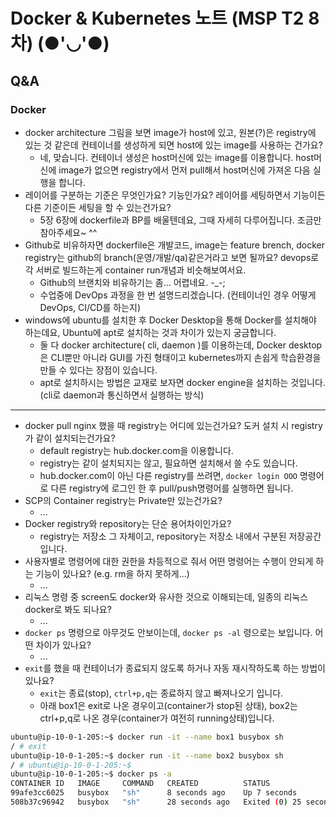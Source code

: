 

# Docker & Kubernetes 노트 (MSP T2 8차)   (●'◡'●)
## Q&A

### Docker

- docker architecture 그림을 보면 image가 host에 있고, 원본(?)은 registry에 있는 것 같은데 컨테이너를 생성하게 되면 host에 있는 image를 사용하는 건가요?
  - 네, 맞습니다. 컨테이너 생성은 host머신에 있는 image를 이용합니다. host머신에 image가 없으면 registry에서 먼저 pull해서 host머신에 가져온 다음 실행을 합니다.
- 레이어를 구분하는 기준은 무엇인가요? 기능인가요? 레이어를 세팅하면서 기능이든 다른 기준이든 세팅을 할 수 있는건가요?
  - 5장 6장에 dockerfile과 BP를 배울텐데요, 그때 자세히 다루어집니다. 조금만 참아주세요~ ^^
- Github로 비유하자면 dockerfile은 개발코드, image는 feature brench, docker registry는 github의 branch(운영/개발/qa)같은거라고 보면 될까요? devops로 각 서버로 빌드하는게 container run개념과 비슷해보여서요.
  - Github의 브랜치와 비유하기는 좀... 어렵네요. -_-;
  - 수업중에 DevOps 과정을 한 번 설명드리겠습니다. (컨테이너인 경우 어떻게 DevOps, CI/CD를 하는지)
- windows에 ubuntu를 설치한 후 Docker Desktop을 통해 Docker를 설치해야 하는데요, Ubuntu에 apt로 설치하는 것과 차이가 있는지 궁금합니다.
  - 둘 다 docker architecture( cli, daemon )를 이용하는데, Docker desktop은 CLI뿐만 아니라 GUI를 가진 형태이고 kubernetes까지 손쉽게 학습환경을 만들 수 있다는 장점이 있습니다.
  - apt로 설치하시는 방법은 교재로 보자면 docker engine을 설치하는 것입니다. (cli로 daemon과 통신하면서 실행하는 방식)

---

- docker pull nginx 했을 때 registry는 어디에 있는건가요? 도커 설치 시 registry가 같이 설치되는건가요?
  - default registry는 hub.docker.com을 이용합니다.
  - registry는 같이 설치되지는 않고, 필요하면 설치해서 쓸 수도 있습니다.
  - hub.docker.com이 아닌 다른 registry를 쓰려면, `docker login OOO` 명령어로 다른 registry에 로그인 한 후 pull/push명령어를 실행하면 됩니다.
- SCP의 Container registry는 Private만 있는건가요?
  - ...
- Docker registry와 repository는 단순 용어차이인가요?
  - registry는 저장소 그 자체이고, repository는 저장소 내에서 구분된 저장공간 입니다.
- 사용자별로 명령어에 대한 권한을 차등적으로 줘서 어떤 명령어는 수행이 안되게 하는 기능이 있나요? (e.g. rm을 하지 못하게...)
  - ...
- 리눅스 명령 중 screen도 docker와 유사한 것으로 이해되는데, 일종의 리눅스 docker로 봐도 되나요?
  - ...
- `docker ps` 명령으로 아무것도 안보이는데, `docker ps -al` 령으로는 보입니다. 어떤 차이가 있나요?
  - ...
- `exit`를 했을 때 컨테이너가 종료되지 않도록 하거나 자동 재시작하도록 하는 방법이 있나요?
  - `exit`는 종료(stop), `ctrl+p,q`는 종료하지 않고 빠져나오기 입니다.
  - 아래 box1은 exit로 나온 경우이고(container가 stop된 상태), box2는 ctrl+p,q로 나온 경우(container가 여전히 running상태)입니다.
```bash
ubuntu@ip-10-0-1-205:~$ docker run -it --name box1 busybox sh
/ # exit
ubuntu@ip-10-0-1-205:~$ docker run -it --name box2 busybox sh
/ # ubuntu@ip-10-0-1-205:~$
ubuntu@ip-10-0-1-205:~$ docker ps -a
CONTAINER ID   IMAGE     COMMAND   CREATED          STATUS                      PORTS     NAMES
99afe3cc6025   busybox   "sh"      8 seconds ago    Up 7 seconds                          box2
508b37c96942   busybox   "sh"      28 seconds ago   Exited (0) 25 seconds ago             box1
```
